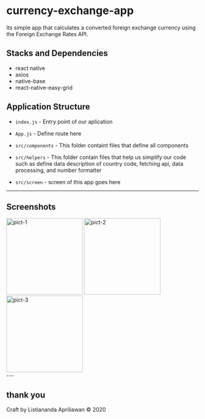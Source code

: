 # currency-exchange-app
Its simple app that calculates a converted foreign exchange currency
using the Foreign Exchange Rates API.

## Stacks and Dependencies

- react native
- axios
- native-base
- react-native-easy-grid

## Application Structure

- `index.js` - Entry point of our aplication

- `App.js` - Define route here

- `src/components` - This folder containt files that define all components

- `src/helpers` - This folder contain files that help us simplify our code such as define data description of country code, fetching api, data processing, and number formatter

- `src/screen` - screen of this app goes here

---

## Screenshots



<div align='left'>
<img title="pict-1" src="https://res.cloudinary.com/naandalistcloud/image/upload/v1578638443/screenshoots/nanda-1_ubhk7g.jpg" width='200'>
<img title="pict-2" src="https://res.cloudinary.com/naandalistcloud/image/upload/v1578638443/screenshoots/nanda_r4vlkv.jpg" width='200'>

<img title="pict-3" src="https://res.cloudinary.com/naandalistcloud/image/upload/v1578638443/screenshoots/nanda-2_fzgocj.jpg" width='200'>
</div>
---

## thank you

Craft by  Listiananda Apriliawan © 2020
